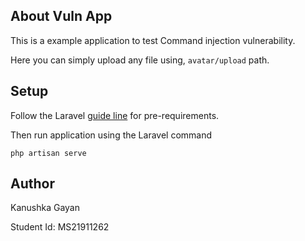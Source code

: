 ## About Vuln App

This is a example application to test Command injection vulnerability.

Here you can simply upload any file using, `avatar/upload` path.

## Setup

Follow the Laravel [guide line](https://laravel.com/docs/8.x/installation) for pre-requirements.

Then run application using the Laravel command
```
php artisan serve
```

## Author

Kanushka Gayan 

Student Id: MS21911262
